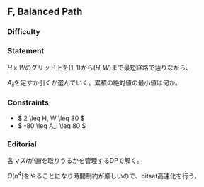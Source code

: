 ## F, Balanced Path
### Difficulty

### Statement
$H$ x $W$のグリッド上を$(1,1)$から$(H, W)$まで最短経路で辿りながら、

$A_{ij}$を足すか引くか選んでいく。累積の絶対値の最小値は何か。

### Constraints
- $ 2 \leq H, W \leq 80 $
- $ -80 \leq A_i \leq 80 $

### Editorial
各マス$i$が値$j$を取りうるかを管理するDPで解く。

$O(n^4)$をやることになり時間制約が厳しいので、bitset高速化を行う。
